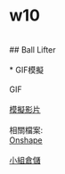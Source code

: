 # w10
</br>
## Ball Lifter
</br>
</br>
* GIF模擬
</br>
</br>
GIF
</br>
</br>
<a href="https://www.youtube.com/watch?v=WOvz0JdcdZI&feature=youtu.be">模擬影片</a>
</br>
</br>
相關檔案:
</br>
<a href="https://cad.onshape.com/documents/1f91b5d82f8611ba3ad677e0/w/6abeec5a8972315feea37726/e/f53d1f934906bf4f7927a723">Onshape</a>
</br>
</br>
<a href="https://github.com/s40523117/cd2018/tree/gh-pages/Ball%20lifter">小組倉儲</a>
